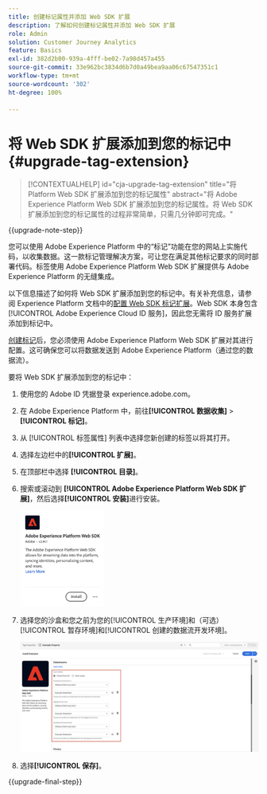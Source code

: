```yaml
---
title: 创建标记属性并添加 Web SDK 扩展
description: 了解如何创建标记属性并添加 Web SDK 扩展
role: Admin
solution: Customer Journey Analytics
feature: Basics
exl-id: 382d2b00-939a-4fff-be02-7a98d457a455
source-git-commit: 33e962bc3834d6b7d0a49bea9aa06c67547351c1
workflow-type: tm+mt
source-wordcount: '302'
ht-degree: 100%

---
```


# 将 Web SDK 扩展添加到您的标记中 {#upgrade-tag-extension}

<!-- markdownlint-disable MD034 -->

>[!CONTEXTUALHELP]
>id="cja-upgrade-tag-extension"
>title="将 Platform Web SDK 扩展添加到您的标记属性"
>abstract="将 Adobe Experience Platform Web SDK 扩展添加到您的标记属性。将 Web SDK 扩展添加到您的标记属性的过程非常简单，只需几分钟即可完成。"

<!-- markdownlint-enable MD034 -->

{{upgrade-note-step}}

您可以使用 Adobe Experience Platform 中的“标记”功能在您的网站上实施代码，以收集数据。这一款标记管理解决方案，可让您在满足其他标记要求的同时部署代码。标签使用 Adobe Experience Platform Web SDK 扩展提供与 Adobe Experience Platform 的无缝集成。

以下信息描述了如何将 Web SDK 扩展添加到您的标记中。有关补充信息，请参阅 Experience Platform 文档中的[配置 Web SDK 标记扩展](https://experienceleague.adobe.com/zh-hans/docs/experience-platform/tags/extensions/client/web-sdk/web-sdk-extension-configuration)。Web SDK 本身包含 [!UICONTROL Adobe Experience Cloud ID 服务]，因此您无需将 ID 服务扩展添加到标记中。

[创建标记](/help/getting-started/cja-upgrade/cja-upgrade-tag-property.md)后，您必须使用 Adobe Experience Platform Web SDK 扩展对其进行配置。这可确保您可以将数据发送到 Adobe Experience Platform（通过您的数据流）。

要将 Web SDK 扩展添加到您的标记中：

1. 使用您的 Adobe ID 凭据登录 experience.adobe.com。

1. 在 Adobe Experience Platform 中，前往&#x200B;**[!UICONTROL 数据收集]** > **[!UICONTROL 标记]**。

1. 从 [!UICONTROL 标签属性] 列表中选择您新创建的标签以将其打开。

1. 选择左边栏中的&#x200B;**[!UICONTROL 扩展]**。

1. 在顶部栏中选择 **[!UICONTROL 目录]**。

1. 搜索或滚动到 **[!UICONTROL Adobe Experience Platform Web SDK 扩展]**，然后选择&#x200B;**[!UICONTROL 安装]**&#x200B;进行安装。

   <img src="assets/aepwebsdk-extension.png" width="35%"/>

1. 选择您的沙盒和您之前为您的[!UICONTROL 生产环境]和（可选）[!UICONTROL 暂存环境]和[!UICONTROL 创建的数据流开发环境]。

   ![AEP Web SDK 扩展配置](assets/aepwebsk-extension-datastreams.png)

1. 选择&#x200B;**[!UICONTROL 保存]**。

{{upgrade-final-step}}
